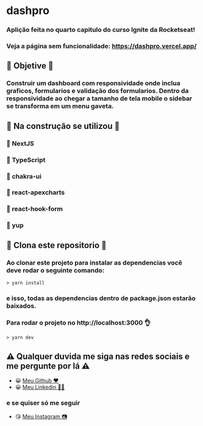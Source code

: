 # dashpro

### Aplição feita no quarto capitulo do curso Ignite da Rocketseat!
### Veja a página sem funcionalidade: https://dashpro.vercel.app/

## 🏁 Objetive 🏁

### Construir um dashboard com responsividade onde inclua graficos, formularios e validação dos formularios. Dentro da responsividade ao chegar a tamanho de tela mobile o sidebar se transforma em um menu gaveta.

## 👷 Na construção se utilizou 👷

### 🔧 NextJS
### 🔧 TypeScript
### 🔧 chakra-ui
### 🔧 react-apexcharts
### 🔧 react-hook-form
### 🔧 yup

## 🕺 Clona este repositorio 🕺
### Ao clonar este projeto para instalar as dependencias você deve rodar o seguinte comando:
	> yarn install
### e isso, todas as dependencias dentro de package.json estarão baixados.
### Para rodar o projeto no http://localhost:3000 👌
	> yarn dev
  
## ⚠️ Qualquer duvida me siga nas redes sociais e me pergunte por lá ⚠️
- 😀 [Meu Github ❤️](https://github.com/LeandroGCruzP)
- 😀 [Meu Linkedin 🙋‍♂️](https://www.linkedin.com/in/leandrogcruzp/)

### e se quiser só me seguir
- 😘 [Meu Instagram 📷](https://www.instagram.com/lea_gcruz/)
